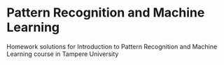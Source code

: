 # Pattern Recognition and Machine Learning
Homework solutions for Introduction to Pattern Recognition and Machine Learning course in Tampere University
